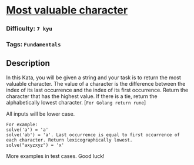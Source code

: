 # [Most valuable character](https://www.codewars.com/kata/5dd5128f16eced000e4c42ba)

### Difficulty: `7 kyu`

### Tags: `Fundamentals`

## Description

In this Kata, you will be given a string and your task is to return the most valuable character. The value of a character is the difference between the index of its last occurrence and the index of its first occurrence. Return the character that has the highest value. If there is a tie, return the alphabetically lowest character. [`For Golang return rune`]

All inputs will be lower case.

```
For example:
solve('a') = 'a'
solve('ab') = 'a'. Last occurrence is equal to first occurrence of each character. Return lexicographically lowest.
solve("axyzxyz") = 'x'
```
More examples in test cases. Good luck!